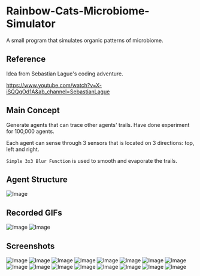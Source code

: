 # Rainbow-Cats-Microbiome-Simulator
A small program that simulates organic patterns of microbiome.
## Reference
Idea from Sebastian Lague's coding adventure.

https://www.youtube.com/watch?v=X-iSQQgOd1A&ab_channel=SebastianLague
## Main Concept
Generate agents that can trace other agents' trails. Have done experiment for 100,000 agents.

Each agent can sense through 3 sensors that is located on 3 directions: top, left and right.

`Simple 3x3 Blur Function` is used to smooth and evaporate the trails.
## Agent Structure
![Image](https://github.com/UxxHans/Rainbow-Cats-Microbiome-Simulator/blob/main/Pics/Agent.png)
## Recorded GIFs
![Image](https://github.com/UxxHans/Rainbow-Cats-Microbiome-Simulator/blob/main/Pics/Animation02.gif)
![Image](https://github.com/UxxHans/Rainbow-Cats-Microbiome-Simulator/blob/main/Pics/Animation01.gif)
## Screenshots
![Image](https://github.com/UxxHans/Rainbow-Cats-Microbiome-Simulator/blob/main/Pics/Pic01.png)
![Image](https://github.com/UxxHans/Rainbow-Cats-Microbiome-Simulator/blob/main/Pics/Pic10K.png)
![Image](https://github.com/UxxHans/Rainbow-Cats-Microbiome-Simulator/blob/main/Pics/Pic00.png)
![Image](https://github.com/UxxHans/Rainbow-Cats-Microbiome-Simulator/blob/main/Pics/1.jpg)
![Image](https://github.com/UxxHans/Rainbow-Cats-Microbiome-Simulator/blob/main/Pics/2.jpg)
![Image](https://github.com/UxxHans/Rainbow-Cats-Microbiome-Simulator/blob/main/Pics/3.jpg)
![Image](https://github.com/UxxHans/Rainbow-Cats-Microbiome-Simulator/blob/main/Pics/4.jpg)
![Image](https://github.com/UxxHans/Rainbow-Cats-Microbiome-Simulator/blob/main/Pics/5.jpg)
![Image](https://github.com/UxxHans/Rainbow-Cats-Microbiome-Simulator/blob/main/Pics/6.jpg)
![Image](https://github.com/UxxHans/Rainbow-Cats-Microbiome-Simulator/blob/main/Pics/7.jpg)
![Image](https://github.com/UxxHans/Rainbow-Cats-Microbiome-Simulator/blob/main/Pics/8.jpg)
![Image](https://github.com/UxxHans/Rainbow-Cats-Microbiome-Simulator/blob/main/Pics/9.jpg)
![Image](https://github.com/UxxHans/Rainbow-Cats-Microbiome-Simulator/blob/main/Pics/10.jpg)
![Image](https://github.com/UxxHans/Rainbow-Cats-Microbiome-Simulator/blob/main/Pics/Pic00.png)
![Image](https://github.com/UxxHans/Rainbow-Cats-Microbiome-Simulator/blob/main/Pics/Pic03.png)
![Image](https://github.com/UxxHans/Rainbow-Cats-Microbiome-Simulator/blob/main/Pics/Pic04.png)
